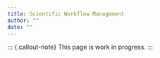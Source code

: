 ```yaml
---
title: Scientific Workflow Management
author: ""
date: ""
---
```


::: {.callout-note}
This page is work in progress.
:::
